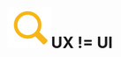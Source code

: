 # ![alt text](https://github.com/Gloper98/reto-1/raw/master/assets/images/zoom.png "Logo Title Text 1")UX != UI

